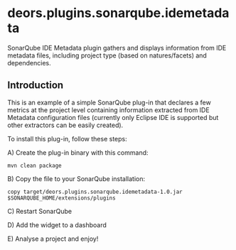 deors.plugins.sonarqube.idemetadata
===================================

SonarQube IDE Metadata plugin gathers and displays information from IDE metadata files,
including project type (based on natures/facets) and dependencies.

Introduction
------------

This is an example of a simple SonarQube plug-in that declares a few metrics at the
project level containing information extracted from IDE Metadata configuration files
(currently only Eclipse IDE is supported but other extractors can be easily created).

To install this plug-in, follow these steps:

A) Create the plug-in binary with this command:

    mvn clean package

B) Copy the file to your SonarQube installation:

    copy target/deors.plugins.sonarqube.idemetadata-1.0.jar $SONARQUBE_HOME/extensions/plugins

C) Restart SonarQube

D) Add the widget to a dashboard

E) Analyse a project and enjoy!
